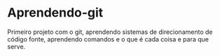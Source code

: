 # Aprendendo-git
Primeiro projeto com o git, aprendendo sistemas de direcionamento de código fonte, aprendendo comandos e o que é cada coisa e para que serve.

